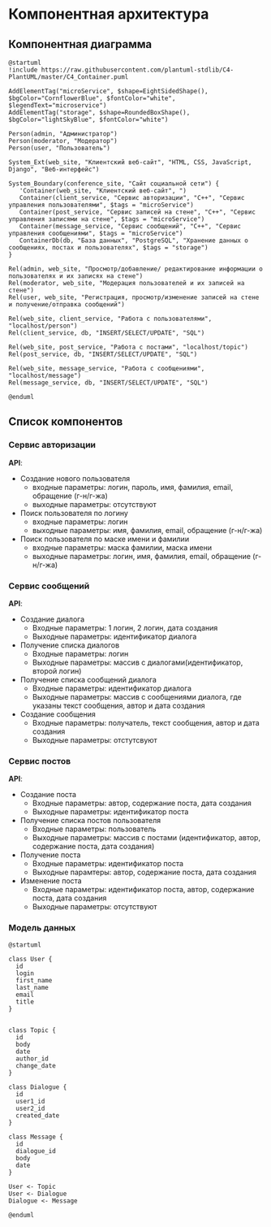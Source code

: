 # Компонентная архитектура
<!-- Состав и взаимосвязи компонентов системы между собой и внешними системами с указанием протоколов, ключевые технологии, используемые для реализации компонентов.
Диаграмма контейнеров C4 и текстовое описание. 
-->
## Компонентная диаграмма

```plantuml
@startuml
!include https://raw.githubusercontent.com/plantuml-stdlib/C4-PlantUML/master/C4_Container.puml

AddElementTag("microService", $shape=EightSidedShape(), $bgColor="CornflowerBlue", $fontColor="white", $legendText="microservice")
AddElementTag("storage", $shape=RoundedBoxShape(), $bgColor="lightSkyBlue", $fontColor="white")

Person(admin, "Администратор")
Person(moderator, "Модератор")
Person(user, "Пользователь")

System_Ext(web_site, "Клиентский веб-сайт", "HTML, CSS, JavaScript, Django", "Веб-интерфейс")

System_Boundary(conference_site, "Сайт социальной сети") {
   'Container(web_site, "Клиентский веб-сайт", ")
   Container(client_service, "Сервис авторизации", "C++", "Сервис управления пользователями", $tags = "microService")    
   Container(post_service, "Сервис записей на стене", "C++", "Сервис управления записями на стене", $tags = "microService") 
   Container(message_service, "Сервис сообщений", "C++", "Сервис управления сообщениями", $tags = "microService")   
   ContainerDb(db, "База данных", "PostgreSQL", "Хранение данных о сообщениях, постах и пользователях", $tags = "storage")
}

Rel(admin, web_site, "Просмотр/добавление/ редактирование информации о пользователях и их записях на стене")
Rel(moderator, web_site, "Модерация пользователей и их записей на стене")
Rel(user, web_site, "Регистрация, просмотр/изменение записей на стене и получение/отправка сообщений")

Rel(web_site, client_service, "Работа с пользователями", "localhost/person")
Rel(client_service, db, "INSERT/SELECT/UPDATE", "SQL")

Rel(web_site, post_service, "Работа с постами", "localhost/topic")
Rel(post_service, db, "INSERT/SELECT/UPDATE", "SQL")

Rel(web_site, message_service, "Работа с сообщениями", "localhost/message")
Rel(message_service, db, "INSERT/SELECT/UPDATE", "SQL")

@enduml
```
## Список компонентов  

### Сервис авторизации
**API**:
-	Создание нового пользователя
      - входные параметры: логин, пароль, имя, фамилия, email, обращение (г-н/г-жа)
      - выходные параметры: отсутствуют
-	Поиск пользователя по логину
     - входные параметры:  логин
     - выходные параметры: имя, фамилия, email, обращение (г-н/г-жа)
-	Поиск пользователя по маске имени и фамилии
     - входные параметры: маска фамилии, маска имени
     - выходные параметры: логин, имя, фамилия, email, обращение (г-н/г-жа)

### Сервис сообщений
**API**:
- Создание диалога
  - Входные параметры: 1 логин, 2 логин, дата создания
  - Выходные параметры: идентификатор диалога
- Получение списка диалогов
  - Входные параметры: логин
  - Выходные параметры: массив с диалогами(идентификатор, второй логин)
- Получение списка сообщений диалога
  - Входные параметры: идентификатор диалога
  - Выходные параметры: массив с сообщениями диалога, где указаны текст сообщения, автор и дата создания
- Создание сообщения
  - Входные параметры: получатель, текст сообщения, автор и дата создания
  - Выходные параметры: отстутсвуют 

### Сервис постов
**API**:
- Создание поста
  - Входные параметры: автор, содержание поста, дата создания
  - Выходные параметры: идентификатор поста
- Получение списка постов пользователя
  - Входные параметры: пользователь
  - Выходные параметры: массив с постами (идентификатор, автор, содержание поста, дата создания)
- Получение поста
  - Входные параметры: идентификатор поста
  - Выходные парамтеры: автор, содержание поста, дата создания
- Изменение поста
  - Входные параметры: идентификатор поста, автор, содержание поста, дата создания
  - Выходные параметры: отсутствуют


### Модель данных
```puml
@startuml

class User {
  id
  login
  first_name
  last_name
  email
  title
}


class Topic {
  id
  body
  date
  author_id
  change_date
}

class Dialogue {
  id
  user1_id
  user2_id
  created_date
}

class Message {
  id
  dialogue_id
  body
  date
}

User <- Topic
User <- Dialogue
Dialogue <- Message

@enduml
```